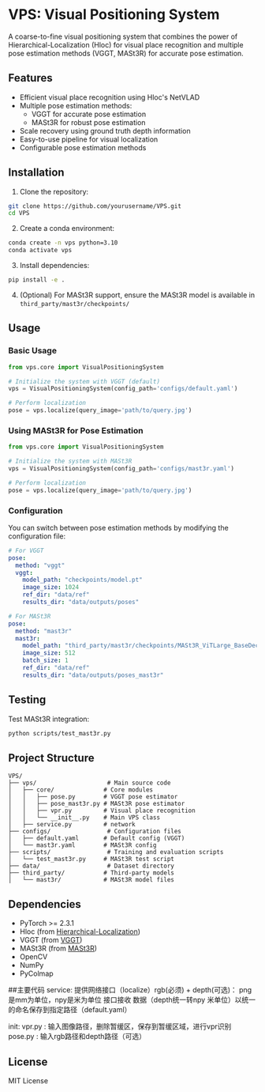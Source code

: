 # VPS: Visual Positioning System

A coarse-to-fine visual positioning system that combines the power of Hierarchical-Localization (Hloc) for visual place recognition and multiple pose estimation methods (VGGT, MASt3R) for accurate pose estimation.

## Features

- Efficient visual place recognition using Hloc's NetVLAD
- Multiple pose estimation methods:
  - VGGT for accurate pose estimation
  - MASt3R for robust pose estimation
- Scale recovery using ground truth depth information
- Easy-to-use pipeline for visual localization
- Configurable pose estimation methods

## Installation

1. Clone the repository:
```bash
git clone https://github.com/yourusername/VPS.git
cd VPS
```

2. Create a conda environment:
```bash
conda create -n vps python=3.10
conda activate vps
```

3. Install dependencies:
```bash
pip install -e .
```

4. (Optional) For MASt3R support, ensure the MASt3R model is available in `third_party/mast3r/checkpoints/`

## Usage

### Basic Usage

```python
from vps.core import VisualPositioningSystem

# Initialize the system with VGGT (default)
vps = VisualPositioningSystem(config_path='configs/default.yaml')

# Perform localization
pose = vps.localize(query_image='path/to/query.jpg')
```

### Using MASt3R for Pose Estimation

```python
from vps.core import VisualPositioningSystem

# Initialize the system with MASt3R
vps = VisualPositioningSystem(config_path='configs/mast3r.yaml')

# Perform localization
pose = vps.localize(query_image='path/to/query.jpg')
```

### Configuration

You can switch between pose estimation methods by modifying the configuration file:

```yaml
# For VGGT
pose:
  method: "vggt"
  vggt:
    model_path: "checkpoints/model.pt"
    image_size: 1024
    ref_dir: "data/ref"
    results_dir: "data/outputs/poses"

# For MASt3R
pose:
  method: "mast3r"
  mast3r:
    model_path: "third_party/mast3r/checkpoints/MASt3R_ViTLarge_BaseDecoder_512_catmlpdpt_metric.pth"
    image_size: 512
    batch_size: 1
    ref_dir: "data/ref"
    results_dir: "data/outputs/poses_mast3r"
```

## Testing

Test MASt3R integration:
```bash
python scripts/test_mast3r.py
```

## Project Structure

```
VPS/
├── vps/                    # Main source code
│   ├── core/              # Core modules
│   │   ├── pose.py        # VGGT pose estimator
│   │   ├── pose_mast3r.py # MASt3R pose estimator
│   │   ├── vpr.py         # Visual place recognition
│   │   └── __init__.py    # Main VPS class
│   ├── service.py         # network
├── configs/                # Configuration files
│   ├── default.yaml       # Default config (VGGT)
│   └── mast3r.yaml        # MASt3R config
├── scripts/                # Training and evaluation scripts
│   └── test_mast3r.py     # MASt3R test script
├── data/                   # Dataset directory
├── third_party/           # Third-party models
│   └── mast3r/            # MASt3R model files
```

## Dependencies

- PyTorch >= 2.3.1
- Hloc (from [Hierarchical-Localization](https://github.com/cvg/Hierarchical-Localization))
- VGGT (from [VGGT](https://github.com/facebookresearch/vggt))
- MASt3R (from [MASt3R](https://github.com/naver/MASt3R))
- OpenCV
- NumPy
- PyColmap


##主要代码
service: 提供网络接口（localize）rgb(必须) + depth(可选)： png是mm为单位，npy是米为单位
            接口接收 数据（depth统一转npy 米单位）以统一的命名保存到指定路径（default.yaml）

  init: 
    vpr.py :  输入图像路径，删除暂缓区，保存到暂缓区域，进行vpr识别
    pose.py :  输入rgb路径和depth路径（可选）


## License

MIT License 